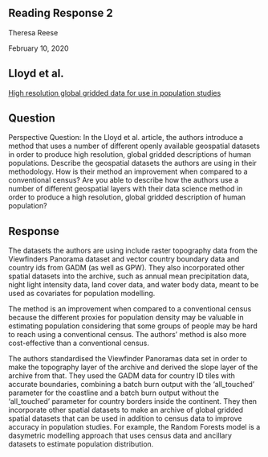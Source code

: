 ## Reading Response 2
Theresa Reese

February 10, 2020
## Lloyd et al.
[High resolution global gridded data for use in population studies](https://www.ncbi.nlm.nih.gov/pmc/articles/PMC5283062/) 

## Question
Perspective Question: In the Lloyd et al. article, the authors introduce a method that uses a number of different openly available geospatial datasets in order to produce high resolution, global gridded descriptions of human populations. Describe the geospatial datasets the authors are using in their methodology. How is their method an improvement when compared to a conventional census? Are you able to describe how the authors use a number of different geospatial layers with their data science method in order to produce a high resolution, global gridded description of human population?

## Response
The datasets the authors are using include raster topography data from the Viewfinders Panorama dataset and vector country boundary data and country ids from GADM (as well as GPW). They also incorporated other spatial datasets into the archive, such as annual mean precipitation data, night light intensity data, land cover data, and water body data, meant to be used as covariates for population modelling.

The method is an improvement when compared to a conventional census because the different proxies for population density may be valuable in estimating population considering that some groups of people may be hard to reach using a conventional census. The authors’ method is also more cost-effective than a conventional census.

The authors standardised the Viewfinder Panoramas data set in order to make the topography layer of the archive and derived the slope layer of the archive from that. They used the GADM data for country ID tiles with accurate boundaries, combining a batch burn output with the ‘all_touched’ parameter for the coastline and a batch burn output without the ‘all_touched’ parameter for country borders inside the continent. They then incorporate other spatial datasets to make an archive of global gridded spatial datasets that can be used in addition to census data to improve accuracy in population studies. For example, the Random Forests model is a dasymetric modelling approach that uses census data and ancillary datasets to estimate population distribution.


